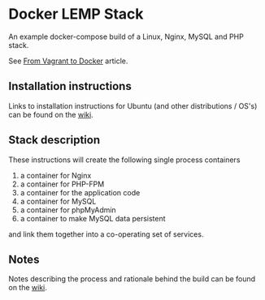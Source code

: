 # Docker LEMP Stack
An example docker-compose build of a Linux, Nginx, MySQL and PHP stack.

See [From Vagrant to Docker]( http://blog.osteel.me/posts/2015/12/18/from-vagrant-to-docker-how-to-use-docker-for-local-web-development.html?_tmc=p9YSlYM8PUi910_DgJBWHWy5TAOXitPRIcD-63k32ac&mkt_tok=3RkMMJWWfF9wsRonuqTMZKXonjHpfsX57e0oX66%2FlMI%2F0ER3fOvrPUfGjI4DTsJjI%2BSLDwEYGJlv6SgFQ7LMMaZq1rgMXBk%3D) article.

## Installation instructions
Links to installation instructions for Ubuntu (and other distributions / OS's) can be found on the [wiki](https://github.com/am2100/docker-lemp-stack/wiki).

## Stack description
These instructions will create the following single process containers

1. a container for Nginx
1. a container for PHP-FPM
1. a container for the application code
1. a container for MySQL
1. a container for phpMyAdmin
1. a container to make MySQL data persistent
 
and link them together into a co-operating set of services.

## Notes
Notes describing the process and rationale behind the build can be found on the [wiki](https://github.com/am2100/docker-lemp-stack/wiki/Docker-LEMP-stack-notes).
